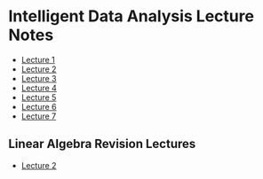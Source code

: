 # Intelligent Data Analysis Lecture Notes

- [Lecture 1]()
- [Lecture 2]()
- [Lecture 3](out/Ida-Lecture3.html)
- [Lecture 4](out/Ida-Lecture4.html)
- [Lecture 5](out/Ida-Lecture5.html)
- [Lecture 6](out/Ida-Lecture6.html)
- [Lecture 7](out/Ida-Lecture7.html)

## Linear Algebra Revision Lectures

- [Lecture 2](out/Ida-LALecture2.html)
